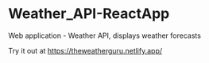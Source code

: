 # Weather_API-ReactApp
Web application - Weather API, displays weather forecasts   

Try it out at https://theweatherguru.netlify.app/
